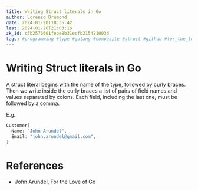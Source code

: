 ```yaml
---
title: Writing Struct literals in Go
author: Lorenzo Drumond
date: 2024-01-20T18:35:42
last: 2024-01-26T21:03:16
zk_id: c5b2576601febe8b31ecfb215421003d
tags: #programming #type #golang #composite #struct #github #for_the_love_of_go #documentation
---
```



# Writing Struct literals in Go
A struct literal begins with the name of the type, followed by curly braces. Then we write inside the curly braces a list of pairs of field names and values separated by colons. Each field, including the last one, must be followed by a comma.

E.g.
```go
Customer{
  Name: "John Arundel",
  Email: "john.arundel@gmail.com",
}
```

# References
- John Arundel, For the Love of Go
